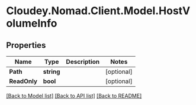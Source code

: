 # Cloudey.Nomad.Client.Model.HostVolumeInfo

## Properties

Name | Type | Description | Notes
------------ | ------------- | ------------- | -------------
**Path** | **string** |  | [optional] 
**ReadOnly** | **bool** |  | [optional] 

[[Back to Model list]](../README.md#documentation-for-models) [[Back to API list]](../README.md#documentation-for-api-endpoints) [[Back to README]](../README.md)


